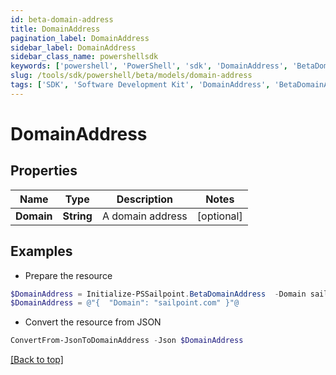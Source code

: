 ```yaml
---
id: beta-domain-address
title: DomainAddress
pagination_label: DomainAddress
sidebar_label: DomainAddress
sidebar_class_name: powershellsdk
keywords: ['powershell', 'PowerShell', 'sdk', 'DomainAddress', 'BetaDomainAddress'] 
slug: /tools/sdk/powershell/beta/models/domain-address
tags: ['SDK', 'Software Development Kit', 'DomainAddress', 'BetaDomainAddress']
---
```



# DomainAddress

## Properties

Name | Type | Description | Notes
------------ | ------------- | ------------- | -------------
**Domain** | **String** | A domain address | [optional] 

## Examples

- Prepare the resource
```powershell
$DomainAddress = Initialize-PSSailpoint.BetaDomainAddress  -Domain sailpoint.com
$DomainAddress = @"{  "Domain": "sailpoint.com" }"@
```

- Convert the resource from JSON
```powershell
ConvertFrom-JsonToDomainAddress -Json $DomainAddress
```


[[Back to top]](#) 

